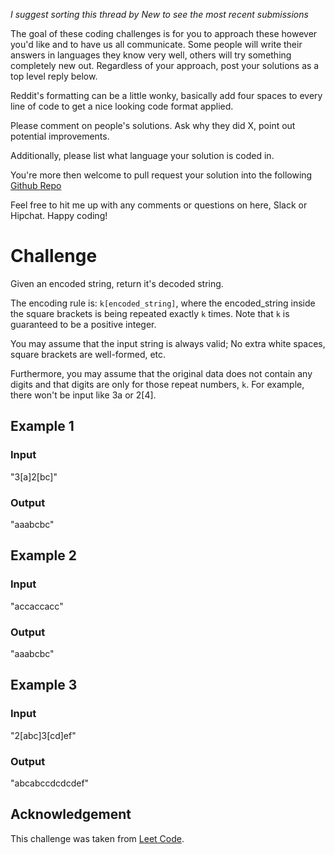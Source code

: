 _I suggest sorting this thread by *New* to see the most recent submissions_

The goal of these coding challenges is for you to approach these however you'd like and to have us all communicate. Some people will write their answers in languages they know very well, others will try something completely new out. Regardless of your approach, post your solutions as a top level reply below.

Reddit's formatting can be a little wonky, basically add four spaces to every line of code to get a nice looking code format applied.

Please comment on people's solutions. Ask why they did X, point out potential improvements.

Additionally, please list what language your solution is coded in.

You're more then welcome to pull request your solution into the following [Github Repo](https://github.com/GregHilston/Code-Foo)

Feel free to hit me up with any comments or questions on here, Slack or Hipchat. Happy coding!

# Challenge

 Given an encoded string, return it's decoded string.

The encoding rule is: `k[encoded_string]`, where the encoded_string inside the square brackets is being repeated exactly `k` times. Note that `k` is guaranteed to be a positive integer.

You may assume that the input string is always valid; No extra white spaces, square brackets are well-formed, etc.

Furthermore, you may assume that the original data does not contain any digits and that digits are only for those repeat numbers, `k`. For example, there won't be input like 3a or 2[4].

## Example 1

### Input

"3[a]2[bc]"

### Output

"aaabcbc"

## Example 2

### Input

"accaccacc"

### Output

"aaabcbc"

## Example 3

### Input

"2[abc]3[cd]ef"

### Output

"abcabccdcdcdef"

## Acknowledgement

This challenge was taken from [Leet Code](https://leetcode.com/problems/decode-string/).